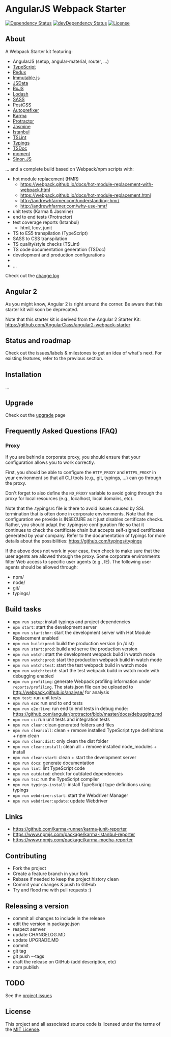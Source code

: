 # AngularJS Webpack Starter

[![Dependency Status](https://david-dm.org/dsebastien/angularjs-webpack-starter.svg?theme=shields.io&style=flat)](https://david-dm.org/dsebastien/angularjs-webpack-starter)
[![devDependency Status](https://david-dm.org/dsebastien/angularjs-webpack-starter/dev-status.svg?theme=shields.io&style=flat)](https://david-dm.org/dsebastien/angularjs-webpack-starter#info=devDependencies)
[![License](https://img.shields.io/cocoapods/l/AFNetworking.svg)](LICENSE.MD)

## About
A Webpack Starter kit featuring:
* AngularJS (setup, angular-material, router, ...)
* [TypeScript](http://www.typescriptlang.org/)
* [Redux](https://github.com/rackt/redux)
* [Immutable.js](https://facebook.github.io/immutable-js/)
* [JSData](http://www.js-data.io/)
* [RxJS](https://github.com/Reactive-Extensions/RxJS)
* [Lodash](https://lodash.com/)
* [SASS](http://sass-lang.com/)
* [PostCSS](https://github.com/postcss/postcss)
* [Autoprefixer](https://github.com/postcss/autoprefixer)
* [Karma](http://karma-runner.github.io/)
* [Protractor](https://angular.github.io/protractor/#/)
* [Jasmine](http://jasmine.github.io/)
* [Istanbul](https://gotwarlost.github.io/istanbul/)
* [TSLint](https://www.npmjs.com/package/tslint)
* [Typings](https://github.com/typings/typings)
* [TSDoc](https://www.npmjs.com/package/tsdoc)
* [moment](http://momentjs.com/)
* [Sinon.JS](http://sinonjs.org/)

... and a complete build based on Webpack/npm scripts with:
* hot module replacement (HMR)
  * https://webpack.github.io/docs/hot-module-replacement-with-webpack.html
  * https://webpack.github.io/docs/hot-module-replacement.html
  * http://andrewhfarmer.com/understanding-hmr/
  * http://andrewhfarmer.com/why-use-hmr/
* unit tests (Karma & Jasmine)
* end to end tests (Protractor)
* test coverage reports (Istanbul)
  * html, lcov, junit
* TS to ES5 transpilation (TypeScript)
* SASS to CSS transpilation
* TS quality/style checks (TSLint)
* TS code documentation generation (TSDoc)
* development and production configurations
*
* ...

Check out the [change log](CHANGELOG.MD)

## Angular 2
As you might know, Angular 2 is right around the corner. Be aware that this starter kit will soon be deprecated.

Note that this starter kit is derived from the Angular 2 Starter Kit: https://github.com/AngularClass/angular2-webpack-starter

## Status and roadmap
Check out the issues/labels & milestones to get an idea of what's next. For existing features, refer to the previous section.

## Installation
...

## Upgrade
Check out the [upgrade](UPGRADE.MD) page

## Frequently Asked Questions (FAQ)
### Proxy
If you are behind a corporate proxy, you should ensure that your configuration allows you to work correctly.

First, you should be able to configure the `HTTP_PROXY` and `HTTPS_PROXY` in your environment so that all CLI tools (e.g., git, typings, ...) can go through the proxy.

Don't forget to also define the `NO_PROXY` variable to avoid going through the proxy for local resources (e.g., localhost, local domains, etc).

Note that the .typingsrc file is there to avoid issues caused by SSL termination that is often done in corporate environments. Note that the configuration we provide is INSECURE as it just disables certificate checks. Rather, you should adapt the .typingsrc configuration file so that it continues to check the certificate chain but accepts self-signed certificates generated by your company. Refer to the documentation of typings for more details about the possibilities: https://github.com/typings/typings

If the above does not work in your case, then check to make sure that the user agents are allowed through the proxy. Some corporate environments filter Web access to specific user agents (e.g., IE). The following user agents should be allowed through:
* npm/
* node/
* git/
* typings/

## Build tasks
* `npm run setup`: install typings and project dependencies
* `npm start`: start the development server
* `npm run start:hmr`: start the development server with Hot Module Replacement enabled
* `npm run build:prod`: build the production version (in /dist)
* `npm run start:prod`: build and serve the production version
* `npm run watch`: start the development webpack build in watch mode
* `npm run watch:prod`: start the production webpack build in watch mode
* `npm run watch:test`: start the test webpack build in watch mode
* `npm run watch:testd`: start the test webpack build in watch mode with debugging enabled
* `npm run profiling`: generate Webpack profiling information under `reports/profiling`. The stats.json file can be uploaded to http://webpack.github.io/analyse/ for analysis
* `npm test`: run unit tests
* `npm run e2e`: run end to end tests
* `npm run e2e:live`: run end to end tests in debug mode: https://github.com/angular/protractor/blob/master/docs/debugging.md
* `npm run ci`: run unit tests and integration tests
* `npm run clean`: clean generated folders and files
* `npm run clean:all`: clean + remove installed TypeScript type definitions + npm clean
* `npm run clean:dist`: only clean the dist folder
* `npm run clean:install`: clean all + remove installed node_modules + install
* `npm run clean:start`: clean + start the development server
* `npm run docs`: generate documentation
* `npm run lint`: lint TypeScript code
* `npm run outdated`: check for outdated dependencies
* `npm run tsc`: run the TypeScript compiler
* `npm run typings-install`: install TypeScript type definitions using typings
* `npm run webdriver:start`: start the Webdriver Manager
* `npm run webdriver:update`: update Webdriver

## Links
* https://github.com/karma-runner/karma-junit-reporter
* https://www.npmjs.com/package/karma-istanbul-reporter
* https://www.npmjs.com/package/karma-mocha-reporter

## Contributing
* Fork the project
* Create a feature branch in your fork
* Rebase  if needed to keep the project history clean
* Commit your changes & push to GitHub
* Try and flood me with pull requests :)

## Releasing a version

* commit all changes to include in the release
* edit the version in package.json
* respect semver
* update CHANGELOG.MD
* update UPGRADE.MD
* commit
* git tag
* git push --tags
* draft the release on GitHub (add description, etc)
* npm publish

## TODO
See the [project issues](https://github.com/dsebastien/angularjs-webpack-starter/issues/)

## License
This project and all associated source code is licensed under the terms of the [MIT License](https://en.wikipedia.org/wiki/MIT_License).

